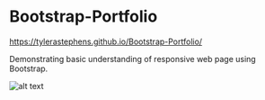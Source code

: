 # Bootstrap-Portfolio
https://tylerastephens.github.io/Bootstrap-Portfolio/

Demonstrating basic understanding of responsive web page using Bootstrap. 

![alt text](https://github.com/TylerAStephens/Bootstrap-Portfolio/blob/master/images/Screen%20Shot%202017-11-15%20at%2010.04.04%20PM.png)

